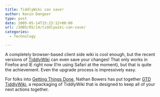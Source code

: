```yaml
---
title: TiddlyWiki can save!
author: Kevin Dangoor
type: post
date: 2005-05-14T15:23:12+00:00
url: /2005/05/14/tiddlywiki-can-save/
categories:
  - Technology

---
```

A completely browser-based client side wiki is cool enough, but the recent versions of [TiddlyWiki][1] can even save your changes! That only works in Firefox and IE right now (I&#8217;m using Safari at the moment), but that is quite the achievement. Even the upgrade process is impressively easy. 

For folks into [Getting Things Done][2], Nathan Bowers has put together [GTD TiddlyWiki][3], a repackaging of TiddlyWiki that is designed to keep all of your next actions together.

 [1]: http://tiddlywiki.com/
 [2]: http://www.amazon.com/exec/obidos/ASIN/0142000280/blueskyonmars-20
 [3]: http://shared.snapgrid.com/gtd_tiddlywiki.html